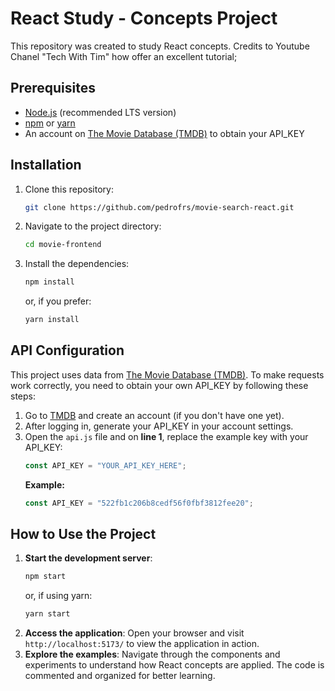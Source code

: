 # React Study - Concepts Project

This repository was created to study React concepts. Credits to Youtube Chanel "Tech With Tim" how offer an excellent tutorial;
## Prerequisites

- [Node.js](https://nodejs.org/) (recommended LTS version)
- [npm](https://www.npmjs.com/) or [yarn](https://yarnpkg.com/)
- An account on [The Movie Database (TMDB)](https://www.themoviedb.org/) to obtain your API_KEY

## Installation

1. Clone this repository:
   ```bash
   git clone https://github.com/pedrofrs/movie-search-react.git
   ```
2. Navigate to the project directory:
   ```bash
   cd movie-frontend
   ```
3. Install the dependencies:
   ```bash
   npm install
   ```
   or, if you prefer:
   ```bash
   yarn install
   ```

## API Configuration

This project uses data from [The Movie Database (TMDB)](https://www.themoviedb.org/). To make requests work correctly, you need to obtain your own API_KEY by following these steps:

1. Go to [TMDB](https://www.themoviedb.org/) and create an account (if you don't have one yet).
2. After logging in, generate your API_KEY in your account settings.
3. Open the `api.js` file and on **line 1**, replace the example key with your API_KEY:
   ```javascript
   const API_KEY = "YOUR_API_KEY_HERE";
   ```
   **Example:**
   ```javascript
   const API_KEY = "522fb1c206b8cedf56f0fbf3812fee20";
   ```

## How to Use the Project

1. **Start the development server**:
   ```bash
   npm start
   ```
   or, if using yarn:
   ```bash
   yarn start
   ```
2. **Access the application**:
   Open your browser and visit ` http://localhost:5173/` to view the application in action.
3. **Explore the examples**:
   Navigate through the components and experiments to understand how React concepts are applied. The code is commented and organized for better learning.

   